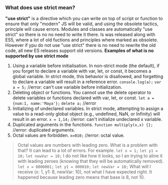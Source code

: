 ### What does use strict mean?
**"use strict"** is a directive which you can write on top of script or function to ensure that only "modern" JS will be valid, and using the obsolete tactics, principle will cause errors. Modules and classes are automatically "use strict" so there is no no need to write it there. Is was released along with ES5, where a lot of old fuctions and principles where marked as obsolete. However if ypu do not use "use strict" there is no need to rewrite the old code, all new ES releases support old versions. 
**Examples of what is no supported by use strict mode**
1. Using a variable before initialisation. In non-strict mode (the default), if you forget to declare a variable with var, let, or const, it becomes a global variable. In strict mode, this behavior is disallowed, and forgetting to declare a variable will result in a reference error.
`console.log(a);`
`var a = 5;` //error: can't use variable before initialization.
2. Deleting object or functions. You cannot use the delete operator to delete variables or functions declared with var, let, or const.
`let a = {num:1, name:'Maya'};`
`delete a;` //error
3. Initializing of undeclared variables. In strict mode, attempting to assign a value to a read-only global object (e.g., undefined, NaN, or Infinity) will result in an error.
`x = 1,14;` //error: can't initialize undeclared x variable.
4. Duplicated arguments in the functions.
`function multiply(x,x) {};` //error: duplicated arguments.
5. Octal values are forbidden.
`x=010;` //error: octal value.

>Octal values are numbers with leading zero. What is a problem with that? It can lead to a lot of errors. For example.
`let x = 1;`
`let y1 = 10;`
`let newVar = 10;`
> I do not like how it looks, so I an trying to aline it with leading zeroes (knowing that they will be automatically removed).
`let x = 0000001;`
`let y1 = 000010;`
`let newVar = 10;`
> What will I receive (x: 1, y1: 8, newVar: 10), not what I have expected right. It happened because leading zero means that base is 8, not 10.